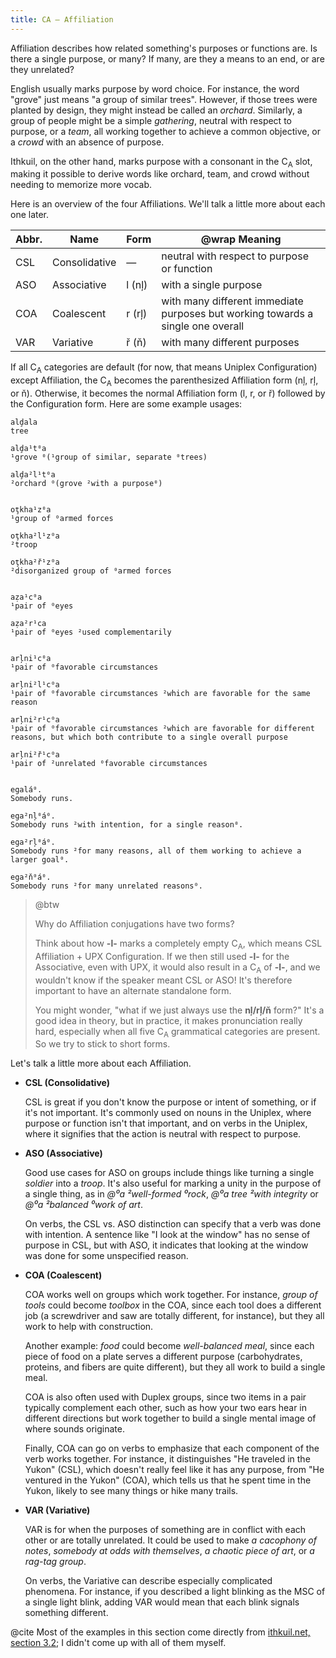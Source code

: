```yaml
---
title: CA — Affiliation
---
```


Affiliation describes how related something's purposes or functions are. Is
there a single purpose, or many? If many, are they a means to an end, or are
they unrelated?

English usually marks purpose by word choice. For instance, the word "grove"
just means "a group of similar trees". However, if those trees were planted by
design, they might instead be called an _orchard_. Similarly, a group of people
might be a simple _gathering_, neutral with respect to purpose, or a _team_, all
working together to achieve a common objective, or a _crowd_ with an absence of
purpose.

Ithkuil, on the other hand, marks purpose with a consonant in the C<sub>A</sub>
slot, making it possible to derive words like orchard, team, and crowd without
needing to memorize more vocab.

Here is an overview of the four Affiliations. We'll talk a little more about
each one later.

| Abbr. | Name          | Form   | @wrap Meaning                                                                   |
| ----- | ------------- | ------ | ------------------------------------------------------------------------------- |
| CSL   | Consolidative | —      | neutral with respect to purpose or function                                     |
| ASO   | Associative   | l (nļ) | with a single purpose                                                           |
| COA   | Coalescent    | r (rļ) | with many different immediate purposes but working towards a single one overall |
| VAR   | Variative     | ř (ň)  | with many different purposes                                                    |

If all C<sub>A</sub> categories are default (for now, that means Uniplex
Configuration) except Affiliation, the C<sub>A</sub> becomes the parenthesized
Affiliation form (nļ, rļ, or ň). Otherwise, it becomes the normal Affiliation
form (l, r, or ř) followed by the Configuration form. Here are some example
usages:

```cx table
alḑala
tree

alḑa¹t⁰a
¹grove ⁰(¹group of similar, separate ⁰trees)

alḑa²l¹t⁰a
²orchard ⁰(grove ²with a purpose⁰)


oţkha¹z⁰a
¹group of ⁰armed forces

oţkha²l¹z⁰a
²troop

oţkha²ř¹z⁰a
²disorganized group of ⁰armed forces


aẓa¹c⁰a
¹pair of ⁰eyes

aẓa²r¹ca
¹pair of ⁰eyes ²used complementarily


arļni¹c⁰a
¹pair of ⁰favorable circumstances

arļni²l¹c⁰a
¹pair of ⁰favorable circumstances ²which are favorable for the same reason

arļni²r¹c⁰a
¹pair of ⁰favorable circumstances ²which are favorable for different reasons, but which both contribute to a single overall purpose

arļni²ř¹c⁰a
¹pair of ²unrelated ⁰favorable circumstances


egalá⁰.
Somebody runs.

ega²nļ⁰á⁰.
Somebody runs ²with intention, for a single reason⁰.

ega²rļ⁰á⁰.
Somebody runs ²for many reasons, all of them working to achieve a larger goal⁰.

ega²ň⁰á⁰.
Somebody runs ²for many unrelated reasons⁰.
```

> @btw
>
> Why do Affiliation conjugations have two forms?
>
> Think about how **-l-** marks a completely empty C<sub>A</sub>, which means
> CSL Affiliation + UPX Configuration. If we then still used **-l-** for the
> Associative, even with UPX, it would also result in a C<sub>A</sub> of
> **-l-**, and we wouldn't know if the speaker meant CSL or ASO! It's therefore
> important to have an alternate standalone form.
>
> You might wonder, "what if we just always use the **nļ/rļ/ň** form?" It's a
> good idea in theory, but in practice, it makes pronunciation really hard,
> especially when all five C<sub>A</sub> grammatical categories are present. So
> we try to stick to short forms.

Let's talk a little more about each Affiliation.

- **CSL (Consolidative)**

  CSL is great if you don't know the purpose or intent of something, or if it's
  not important. It's commonly used on nouns in the Uniplex, where purpose or
  function isn't that important, and on verbs in the Uniplex, where it signifies
  that the action is neutral with respect to purpose.

- **ASO (Associative)**

  Good use cases for ASO on groups include things like turning a single
  _soldier_ into a _troop_. It's also useful for marking a unity in the purpose
  of a single thing, as in _@⁰a ²well-formed ⁰rock_, _@⁰a tree ²with integrity_
  or _@⁰a ²balanced ⁰work of art_.

  On verbs, the CSL vs. ASO distinction can specify that a verb was done with
  intention. A sentence like "I look at the window" has no sense of purpose in
  CSL, but with ASO, it indicates that looking at the window was done for some
  unspecified reason.

- **COA (Coalescent)**

  COA works well on groups which work together. For instance, _group of tools_
  could become _toolbox_ in the COA, since each tool does a different job (a
  screwdriver and saw are totally different, for instance), but they all work to
  help with construction.

  Another example: _food_ could become _well-balanced meal_, since each piece of
  food on a plate serves a different purpose (carbohydrates, proteins, and
  fibers are quite different), but they all work to build a single meal.

  COA is also often used with Duplex groups, since two items in a pair typically
  complement each other, such as how your two ears hear in different directions
  but work together to build a single mental image of where sounds originate.

  Finally, COA can go on verbs to emphasize that each component of the verb
  works together. For instance, it distinguishes "He traveled in the Yukon"
  (CSL), which doesn't really feel like it has any purpose, from "He ventured in
  the Yukon" (COA), which tells us that he spent time in the Yukon, likely to
  see many things or hike many trails.

- **VAR (Variative)**

  VAR is for when the purposes of something are in conflict with each other or
  are totally unrelated. It could be used to make _a cacophony of notes_,
  _somebody at odds with themselves_, _a chaotic piece of art_, or _a rag-tag
  group_.

  On verbs, the Variative can describe especially complicated phenomena. For
  instance, if you described a light blinking as the MSC of a single light
  blink, adding VAR would mean that each blink signals something different.

@cite Most of the examples in this section come directly from
[ithkuil.net, section 3.2](https://ithkuil.net/newithkuil_03_morphology.htm#:~:text=variously%2Dsized%20curves.%E2%80%99-,3.2%C2%A0%20Affiliation,-While%20the%20category);
I didn't come up with all of them myself.
